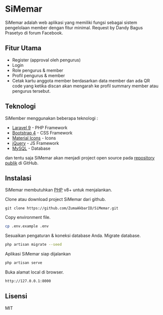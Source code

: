 # SiMemar

SiMemar adalah web aplikasi yang memiliki fungsi sebagai sistem pengelolaan member dengan fitur minimal.
Request by Dandy Bagus Prasetyo di forum Facebook.

## Fitur Utama

-   Register (approval oleh pengurus)
-   Login
-   Role pengurus & member
-   Profil pengurus & member
-   Cetak kartu anggota member berdasarkan data member dan ada QR code yang ketika discan akan mengarah ke profil summary member atau pengurus tersebut.

## Teknologi

SiMember menggunakan beberapa teknologi :

-   [Laravel 9](https://laravel.com/) - PHP Framework
-   [Bootstrap 4](https://getbootstrap.com/) - CSS Framework
-   [Material Icons](https://materialdesignicons.com/) - Icons
-   [jQuery](https://jquery.com/) - JS Framework
-   [MySQL](https://www.mysql.com/) - Database

dan tentu saja SiMemar akan menjadi project open source pada [repository publik](https://github.com/ZumaAkbarID/SiMemar)
di GitHub.

## Instalasi

SiMemar membutuhkan [PHP](https://www.php.net/) v8+ untuk menjalankan.

Clone atau download project SiMemar dari github.

```git
git clone https://github.com/ZumaAkbarID/SiMemar.git
```

Copy environment file.

```bash
cp .env.example .env
```

Sesuaikan pengaturan & koneksi database Anda.
Migrate database.

```bash
php artisan migrate --seed
```

Aplikasi SiMemar siap dijalankan

```bash
php artisan serve
```

Buka alamat local di browser.

```bash
http://127.0.0.1:8000
```

## Lisensi

MIT
